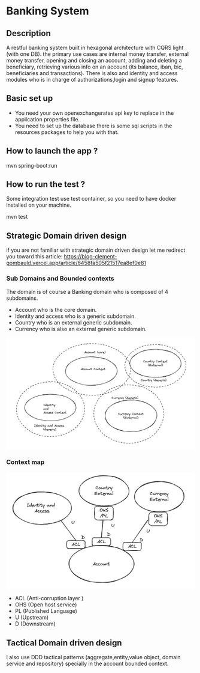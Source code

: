 # Banking System

## Description

A restful banking system built in hexagonal architecture with CQRS light (with one DB).
the primary use cases are internal money transfer, external money transfer, opening and closing an account, adding and
deleting a beneficiary, retrieving various info on an account (its balance, iban, bic, beneficiaries and transactions).
There is also and identity and access modules who is in charge of authorizations,login and signup features.

## Basic set up

- You need your own openexchangerates api key to replace in the application properties file.
- You need to set up the database there is some sql scripts in the resources packages to help you with that.

## How to launch the app ?

mvn spring-boot:run

## How to run the test ?

Some integration test use test container, so you need to have docker installed on your machine.

mvn test

## Strategic Domain driven design

if you are not familiar with strategic domain driven design let me redirect you toward this article:
https://blog-clement-gombauld.vercel.app/article/6458fa505f21517ea8ef0e81

### Sub Domains and Bounded contexts

The domain is of course a Banking domain who is composed of 4 subdomains.

- Account who is the core domain.
- Identity and access who is a generic subdomain.
- Country who is an external generic subdomain.
- Currency who is also an external generic subdomain.

![Screenshot](Banking-DDD-sub-domains.png)

### Context map

![Screenshot](Context-map.png)

- ACL (Anti-corruption layer )
- OHS (Open host service)
- PL (Published Language)
- U (Upstream)
- D (Downstream)

## Tactical Domain driven design

I also use DDD tactical patterns (aggregate,entity,value object, domain service and repository) specially in the account
bounded context.